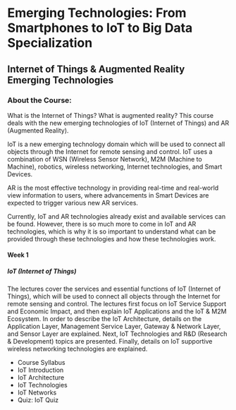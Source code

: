 # Emerging Technologies: From Smartphones to IoT to Big Data Specialization
## Internet of Things & Augmented Reality Emerging Technologies
### About the Course:
What is the Internet of Things? What is augmented reality? This course deals with the new emerging technologies of IoT (Internet of Things) and AR (Augmented Reality).

IoT is a new emerging technology domain which will be used to connect all objects through the Internet for remote sensing and control. IoT uses a combination of WSN (Wireless Sensor Network), M2M (Machine to Machine), robotics, wireless networking, Internet technologies, and Smart Devices.

AR is the most effective technology in providing real-time and real-world view information to users, where advancements in Smart Devices are expected to trigger various new AR services.

Currently, IoT and AR technologies already exist and available services can be found. However, there is so much more to come in IoT and AR technologies, which is why it is so important to understand what can be provided through these technologies and how these technologies work.

#### Week 1
##### IoT (Internet of Things)
The lectures cover the services and essential functions of IoT (Internet of Things), which will be used to connect all objects through the Internet for remote sensing and control. The lectures first focus on IoT Service Support and Economic Impact, and then explain IoT Applications and the IoT & M2M Ecosystem. In order to describe the IoT Architecture, details on the Application Layer, Management Service Layer, Gateway & Network Layer, and Sensor Layer are explained. Next, IoT Technologies and R&D (Research & Development) topics are presented. Finally, details on IoT supportive wireless networking technologies are explained.

- Course Syllabus
- IoT Introduction
- IoT Architecture
- IoT Technologies
- IoT Networks
- Quiz: IoT Quiz